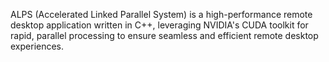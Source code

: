 ALPS (Accelerated Linked Parallel System) is a high-performance remote desktop application written in C++, leveraging NVIDIA's CUDA toolkit for rapid, parallel processing to ensure seamless and efficient remote desktop experiences.
